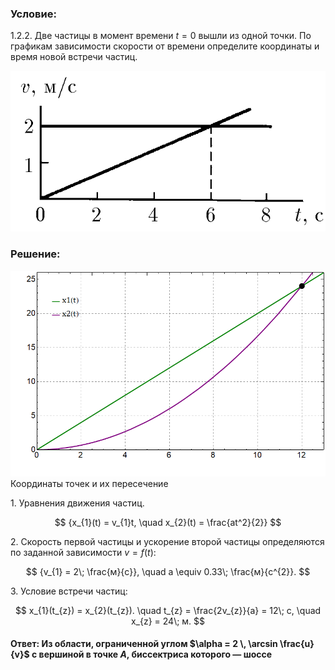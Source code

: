 ###  Условие: 

$1.2.2.$ Две частицы в момент времени $t = 0$ вышли из одной точки. По графикам зависимости скорости от времени определите координаты и время новой встречи частиц. 

![ К задаче 1.2.2 |659x336, 42%](../../img/1.2.2/statement.png)

###  Решение: 

![ Координаты точек и их пересечение |859x561, 59%](../../img/1.2.2/Plot.png)  Координаты точек и их пересечение 

1\. Уравнения движения частиц. 

$$ {x_{1}(t) = v_{1}t, \quad x_{2}(t) = \frac{at^2}{2}} $$ 

2\. Скорость первой частицы и ускорение второй частицы определяются по заданной зависимости $v = f(t)$: 

$$ {v_{1} = 2\; \frac{м}{с}}, \quad a \equiv 0.33\; \frac{м}{с^{2}}. $$ 

3\. Условие встречи частиц: 

$$ x_{1}(t_{z}) = x_{2}(t_{z}). \quad t_{z} = \frac{2v_{z}}{a} = 12\; c, \quad x_{z} = 24\; м. $$ 

####  Ответ: Из области, ограниченной углом $\alpha = 2 \, \arcsin \frac{u}{v}$ с вершиной в точке $A$, биссектриса которого — шоссе 

  

